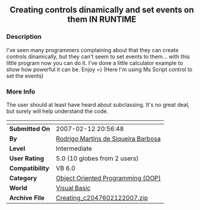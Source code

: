 ﻿<div align="center">

## Creating controls dinamically and set events on them IN RUNTIME


</div>

### Description

I've seen many programmers complaining about that they can create controls dinamically, but they can't seem to set events to them... with this little program now you can do it. I've done a little calculator example to show how powerful it can be. Enjoy =) (Here I'm using Ms Script control to set the events)
 
### More Info
 
The user should at least have heard about subclassing. It's no great deal, but surely will help understand the code.


<span>             |<span>
---                |---
**Submitted On**   |2007-02-12 20:56:48
**By**             |[Rodrigo Martins de Siqueira Barbosa](https://github.com/Planet-Source-Code/PSCIndex/blob/master/ByAuthor/rodrigo-martins-de-siqueira-barbosa.md)
**Level**          |Intermediate
**User Rating**    |5.0 (10 globes from 2 users)
**Compatibility**  |VB 6\.0
**Category**       |[Object Oriented Programming \(OOP\)](https://github.com/Planet-Source-Code/PSCIndex/blob/master/ByCategory/object-oriented-programming-oop__1-47.md)
**World**          |[Visual Basic](https://github.com/Planet-Source-Code/PSCIndex/blob/master/ByWorld/visual-basic.md)
**Archive File**   |[Creating\_c2047602122007\.zip](https://github.com/Planet-Source-Code/rodrigo-martins-de-siqueira-barbosa-creating-controls-dinamically-and-set-events-on-them-i__1-67853/archive/master.zip)








